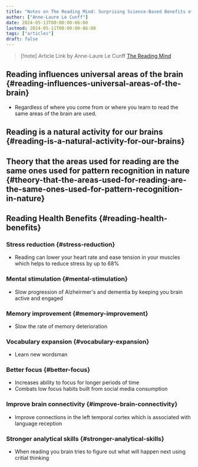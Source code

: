 ```yaml
---
title: "Notes on The Reading Mind: Surprising Science-Based Benefits of Reading Everyday"
author: ["Anne-Laure Le Cunff"]
date: 2024-05-13T00:00:00-06:00
lastmod: 2024-05-11T00:00:00-06:00
tags: ["articles"]
draft: false
---
```


> [!note] Article Link by Anne-Laure Le Cunff
> [The Reading Mind](https://nesslabs.com/benefits-of-reading?utm_source=rss&utm_medium=rss&utm_campaign=benefits-of-reading)


## Reading influences universal areas of the brain {#reading-influences-universal-areas-of-the-brain}

-   Regardless of where you come from or where you learn to read the same areas of the brain are used.


## Reading is a natural activity for our brains {#reading-is-a-natural-activity-for-our-brains}


## Theory that the areas used for reading are the same ones used for pattern recognition in nature {#theory-that-the-areas-used-for-reading-are-the-same-ones-used-for-pattern-recognition-in-nature}


## Reading Health Benefits {#reading-health-benefits}


### Stress reduction {#stress-reduction}

-   Reading can lower your heart rate and ease tension in your muscles which helps to reduce stress by up to 68%


### Mental stimulation {#mental-stimulation}

-   Slow progression of Alzheirmer's and dementia by keeping you brain active and engaged


### Memory improvement {#memory-improvement}

-   Slow the rate of memory deterioration


### Vocabulary expansion {#vocabulary-expansion}

-   Learn new wordsman


### Better focus {#better-focus}

-   Increases ability to focus for longer periods of time
-   Combats low focus habits built from social media consumption


### Improve brain connectivity {#improve-brain-connectivity}

-   Improve connections in the left temporal cortex which is associated with language reception


### Stronger analytical skills {#stronger-analytical-skills}

-   When reading you brain tries to figure out what will happen next using critial thinking

